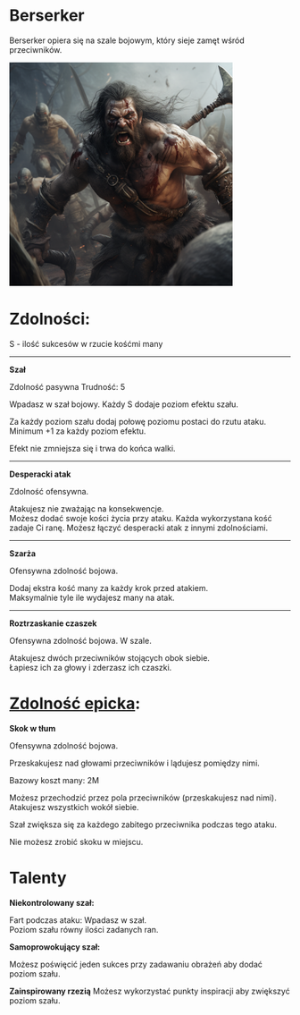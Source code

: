 # Berserker

Berserker opiera się na szale bojowym, który sieje zamęt wśród przeciwników.

<img src="imgs/berserker.png" width="400">

# Zdolności:

S - ilość sukcesów w rzucie kośćmi many

___
**Szał**

Zdolność pasywna
Trudność: 5

Wpadasz w szał bojowy. Każdy S dodaje poziom efektu szału.

Za każdy poziom szału dodaj połowę poziomu postaci do rzutu ataku.\
Minimum +1 za każdy poziom efektu.

Efekt nie zmniejsza się i trwa do końca walki.
___
**Desperacki atak**

Zdolność ofensywna.

Atakujesz nie zważając na konsekwencje.\
Możesz dodać swoje kości życia przy ataku. Każda wykorzystana kość zadaje Ci ranę.
Możesz łączyć desperacki atak z innymi zdolnościami.
___
**Szarża**

Ofensywna zdolność bojowa.

Dodaj ekstra kość many za każdy krok przed atakiem.\
Maksymalnie tyle ile wydajesz many na atak.
___
**Roztrzaskanie czaszek**

Ofensywna zdolność bojowa. W szale.

Atakujesz dwóch przeciwników stojących obok siebie.\
Łapiesz ich za głowy i zderzasz ich czaszki.
# [Zdolność epicka](/docs/zdolnosc-epicka.md):

**Skok w tłum**

Ofensywna zdolność bojowa.

Przeskakujesz nad głowami przeciwników i lądujesz pomiędzy nimi.

Bazowy koszt many: 2M

Możesz przechodzić przez pola przeciwników (przeskakujesz nad nimi).\
Atakujesz wszystkich wokół siebie.

Szał zwiększa się za każdego zabitego przeciwnika podczas tego ataku.

Nie możesz zrobić skoku w miejscu.

# Talenty

**Niekontrolowany szał:**

Fart podczas ataku: Wpadasz w szał.\
Poziom szału równy ilości zadanych ran.

**Samoprowokujący szał:**

Możesz poświęcić jeden sukces przy zadawaniu obrażeń aby dodać poziom szału.

**Zainspirowany rzezią**
Możesz wykorzystać punkty inspiracji aby zwiększyć poziom szału.

